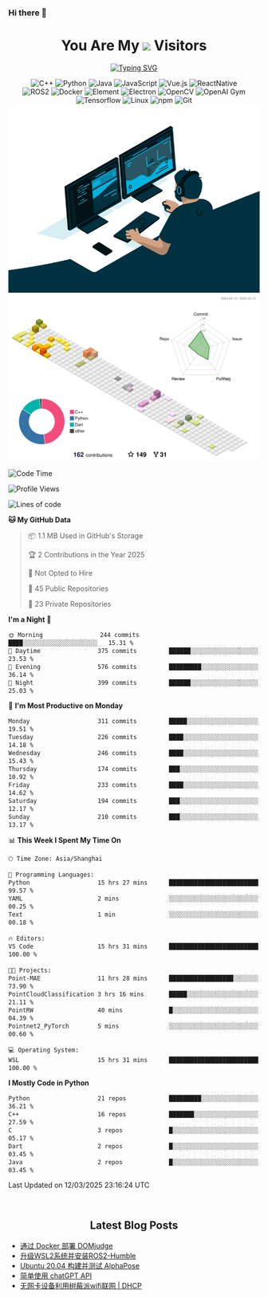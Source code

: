 ### Hi there 👋

<div align="center">
  <h1>
    You Are My <img src="https://profile-counter.glitch.me/fateryu/count.svg"> Visitors
  </h1>
  <!--<img align="center" src="https://github-readme-stats-git-masterrstaa-rickstaa.vercel.app/api?username=FaterYU&show_icons=true&count_private=true"/>-->

  <a href="https://git.io/typing-svg"><img src="https://readme-typing-svg.demolab.com?font=Fira+Code&pause=500&center=true&vCenter=true&random=false&width=435&lines=Talk+is+cheap.+Show+me+the+code." alt="Typing SVG" /></a>

  <img src="https://img.shields.io/badge/C++-512BD4?style=flat-square&logo=cplusplus&logoColor=ffffff" alt="C++">
  <img src="https://img.shields.io/badge/-Python-37A6AB?style=flat-square&logo=python&logoColor=ffffff" alt="Python">
  <img src="https://img.shields.io/badge/-Java-007396?style=flat-square&logo=java&logoColor=ffffff" alt="Java">
  <img src="https://img.shields.io/badge/JavaScript-F7DF1E?style=flat-square&logo=JavaScript&logoColor=ffffff" alt="JavaScript">
  <img src="https://img.shields.io/badge/-Vue.js-4FC08D?style=flat-square&logo=Vue.js&logoColor=ffffff" alt="Vue.js">
  <img src="https://img.shields.io/badge/ReactNative-813144?style=flat-square&logo=react&logoColor=ffffff" alt="ReactNative">
  </br>
  <img src="https://img.shields.io/badge/-ROS2-8DD6F9?style=flat-square&logo=ros&logoColor=ffffff" alt="ROS2">
  <img src="https://img.shields.io/badge/Docker-2496ED?style=flat-square&logo=docker&logoColor=ffffff" alt="Docker">
  <img src="https://img.shields.io/badge/-Element-02845A?style=flat-square&logo=electron&logoColor=ffffff" alt="Element">
  <img src="https://img.shields.io/badge/-Electron-002D71?style=flat-square&logo=element&logoColor=ffffff" alt="Electron">
  <img src="https://img.shields.io/badge/-OpenCV-361522?style=flat-square&logo=opencv&logoColor=ffffff" alt="OpenCV">
  <img src="https://img.shields.io/badge/-OpenAIGym-91302E?style=flat-square&logo=openaigym&logoColor=ffffff" alt="OpenAI Gym">
  </br>
  <img src="https://img.shields.io/badge/-Tensorflow-204366?style=flat-square&logo=tensorflow&logoColor=ffffff" alt="Tensorflow">
  <img src="https://img.shields.io/badge/-Linux-333333?style=flat-square&logo=linux&logoColor=white" alt="Linux">
  <img src="https://img.shields.io/badge/-NPM-CB3837?style=flat-square&logo=npm&logoColor=white" alt="npm">
  <img src="https://img.shields.io/badge/-Git-f05032?style=flat-square&logo=git&logoColor=white" alt="Git">
  </br>
  <img alt="GIF" src="./code.gif?raw=true" />
  </br>
  <!--<img src="https://github-readme-stats.vercel.app/api/top-langs/?username=fateryu&hide=HTML&langs_count=5">-->
  <img src="./profile-3d-contrib/profile-south-season-animate.svg">
  </br>
</div>

<!--START_SECTION:waka-->
![Code Time](http://img.shields.io/badge/Code%20Time-436%20hrs%2043%20mins-blue)

![Profile Views](http://img.shields.io/badge/Profile%20Views-28-blue)

![Lines of code](https://img.shields.io/badge/From%20Hello%20World%20I%27ve%20Written-12.7%20million%20lines%20of%20code-blue)

**🐱 My GitHub Data** 

> 📦 1.1 MB Used in GitHub's Storage 
 > 
> 🏆 2 Contributions in the Year 2025
 > 
> 🚫 Not Opted to Hire
 > 
> 📜 45 Public Repositories 
 > 
> 🔑 23 Private Repositories 
 > 
**I'm a Night 🦉** 

```text
🌞 Morning                244 commits         ████░░░░░░░░░░░░░░░░░░░░░   15.31 % 
🌆 Daytime                375 commits         ██████░░░░░░░░░░░░░░░░░░░   23.53 % 
🌃 Evening                576 commits         █████████░░░░░░░░░░░░░░░░   36.14 % 
🌙 Night                  399 commits         ██████░░░░░░░░░░░░░░░░░░░   25.03 % 
```
📅 **I'm Most Productive on Monday** 

```text
Monday                   311 commits         █████░░░░░░░░░░░░░░░░░░░░   19.51 % 
Tuesday                  226 commits         ████░░░░░░░░░░░░░░░░░░░░░   14.18 % 
Wednesday                246 commits         ████░░░░░░░░░░░░░░░░░░░░░   15.43 % 
Thursday                 174 commits         ███░░░░░░░░░░░░░░░░░░░░░░   10.92 % 
Friday                   233 commits         ████░░░░░░░░░░░░░░░░░░░░░   14.62 % 
Saturday                 194 commits         ███░░░░░░░░░░░░░░░░░░░░░░   12.17 % 
Sunday                   210 commits         ███░░░░░░░░░░░░░░░░░░░░░░   13.17 % 
```


📊 **This Week I Spent My Time On** 

```text
🕑︎ Time Zone: Asia/Shanghai

💬 Programming Languages: 
Python                   15 hrs 27 mins      █████████████████████████   99.57 % 
YAML                     2 mins              ░░░░░░░░░░░░░░░░░░░░░░░░░   00.25 % 
Text                     1 min               ░░░░░░░░░░░░░░░░░░░░░░░░░   00.18 % 

🔥 Editors: 
VS Code                  15 hrs 31 mins      █████████████████████████   100.00 % 

🐱‍💻 Projects: 
Point-MAE                11 hrs 28 mins      ██████████████████░░░░░░░   73.90 % 
PointCloudClassification 3 hrs 16 mins       █████░░░░░░░░░░░░░░░░░░░░   21.11 % 
PointRW                  40 mins             █░░░░░░░░░░░░░░░░░░░░░░░░   04.39 % 
Pointnet2_PyTorch        5 mins              ░░░░░░░░░░░░░░░░░░░░░░░░░   00.60 % 

💻 Operating System: 
WSL                      15 hrs 31 mins      █████████████████████████   100.00 % 
```

**I Mostly Code in Python** 

```text
Python                   21 repos            █████████░░░░░░░░░░░░░░░░   36.21 % 
C++                      16 repos            ███████░░░░░░░░░░░░░░░░░░   27.59 % 
C                        3 repos             █░░░░░░░░░░░░░░░░░░░░░░░░   05.17 % 
Dart                     2 repos             █░░░░░░░░░░░░░░░░░░░░░░░░   03.45 % 
Java                     2 repos             █░░░░░░░░░░░░░░░░░░░░░░░░   03.45 % 
```




 Last Updated on 12/03/2025 23:16:24 UTC
<!--END_SECTION:waka-->

<div align="center">
  </br>
  <h2>
    Latest Blog Posts
  </h2>
</div>

<!-- BLOGPOSTS:START -->
- [通过 Docker 部署 DOMjudge](https://fater.top/record/domjudge-docker-config/)
- [升级WSL2系统并安装ROS2-Humble](https://fater.top/record/upgrade-wsl-system-install-ros2-humble/)
- [Ubuntu 20.04 构建并测试 AlphaPose](https://fater.top/usage/build-test-alphapose/)
- [简单使用 chatGPT API](https://fater.top/usage/use-chatgpt-api/)
- [无网卡设备利用树莓派wifi联网 | DHCP](https://fater.top/record/raspi-relay-wifi/)
<!-- BLOGPOSTS:END -->
